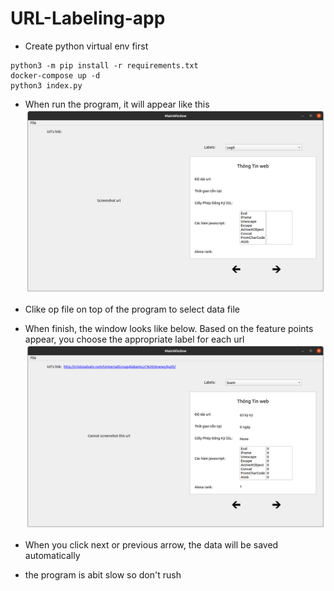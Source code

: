 # URL-Labeling-app

- Create python virtual env first

```
python3 -m pip install -r requirements.txt
docker-compose up -d
python3 index.py
```
- When run the program, it will appear like this
![alt text](./imgs/1.png)

- Clike op file on top of the program to select data file

- When finish, the window looks like below. Based on the feature points appear, you choose the appropriate label for each url
![alt text](./imgs/2.png)

- When you click next or previous arrow, the data will be saved automatically
- the program is abit slow so don't rush


